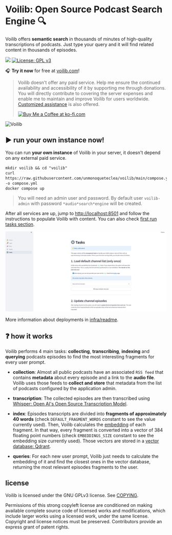 # Voilib: Open Source Podcast Search Engine 🔍

Voilib offers **semantic search** in thousands of minutes of
high-quality transcriptions of podcasts. Just type your query and it
will find related content in thousands of episodes.

![](https://github.com/unmonoqueteclea/voilib/actions/workflows/backend.yml/badge.svg)
[![License: GPL v3](https://img.shields.io/badge/License-GPLv3-blue.svg)](https://www.gnu.org/licenses/gpl-3.0)

🎧 **Try it now** for free at [voilib.com](https://voilib.com/)!

> Voilib doesn't offer any paid service. Help me ensure the continued
> availability and accessibility of it by supporting me through
> donations. You will directly contribute to covering the server
> expenses and enable me to maintain and improve Voilib for users
> worldwide. [Customized
> assistance](https://ko-fi.com/unmonoqueteclea/commissions) is also
> offered.
>
> <a href='https://ko-fi.com/Z8Z7M4I8K'
> target='_blank'><img height='36' style='border:0px;height:36px;'
> src='https://storage.ko-fi.com/cdn/kofi3.png?v=3' border='0' alt='Buy
> Me a Coffee at ko-fi.com' /></a>

![Voilib](./docs/voilib.gif)

## ▶️ run your own instance now!

You can run **your own instance** of Voilib in your server, it
doesn't depend on any external paid service.

```
mkdir voilib && cd "voilib"
curl https://raw.githubusercontent.com/unmonoqueteclea/voilib/main/compose.yml -o compose.yml
docker compose up
```

> You will need an admin user and password. By default user
> `voilib-admin` with password `*audio*search*engine` will be
> created.

After all services are up, jump to
[http://localhost:8501](http://localhost:8501) and follow the
instructions to populate Voilib with content. You can also check
[first run tasks section](./infra/readme.md#first-run-tasks).

![Management](./docs/management.png)

More information about deployments in
[infra/readme](./infra/readme.md).


## ❓ how it works
Voilib performs 4 main tasks: **collecting**, **transcribing**,
**indexing** and **querying** podcasts episodes to find the most
interesting fragments for every user prompt.

- **collection**: Almost all public podcasts have an associated `RSS
  feed` that contains **metadata** about every episode and a link to
  the **audio file**. Voilib uses those feeds to **collect and store**
  that metadata from the list of podcasts configured by the
  application admin.

- **transcription**: The collected episodes are then transcribed using
  [Whisper: Open AI's Open Source Transcription
  Model](https://openai.com/research/whisper).

- **index**: Episodes transcripts are divided into **fragments of
  approximately 40 words** (check `DEFAULT_FRAGMENT_WORDS` constant to
  see the value currently used). Then, Voilib calculates the
  [embedding](https://en.wikipedia.org/wiki/Sentence_embedding) of
  each fragment. In that way, every fragment is converted into a
  vector of 384 floating point numbers (check `EMBEDDINGS_SIZE`
  constant to see the embedding size currently used). Those vectors
  are stored in a [vector database: Qdrant](https://qdrant.tech/).

- **queries**: For each new user prompt, Voilib just needs to
  calculate the embedding of it and find the closest ones in the
  vector database, returning the most relevant episodes fragments to
  the user.

## license
Voilib is licensed under the GNU GPLv3 license. See [COPYING](./COPYING).

Permissions of this strong copyleft license are conditioned on making
available complete source code of licensed works and modifications,
which include larger works using a licensed work, under the same
license. Copyright and license notices must be preserved. Contributors
provide an express grant of patent rights.
